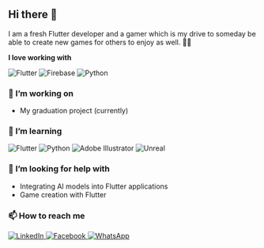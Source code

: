 ## Hi there 👋

I am a fresh Flutter developer and a gamer which is my drive to someday be able to create new games for others to enjoy as well. 🕺🏽

**I love working with**

<div display="flex">
  <img src="https://img.shields.io/badge/flutter-%23007ACC.svg?style=for-the-badge&logo=flutter" alt="Flutter"/>
  <img src="https://img.shields.io/badge/firebase-%23007ACC.svg?style=for-the-badge&logo=firebase" alt="Firebase"/>
   <img src="https://img.shields.io/badge/python-black.svg?style=for-the-badge&logo=python" alt="Python"/>


### 🔭 I’m working on

- My graduation project (currently)


### 🌱 I’m learning

<div display="flex">
  <img src="https://img.shields.io/badge/flutter-%23007ACC.svg?style=for-the-badge&logo=flutter" alt="Flutter"/>
   <img src="https://img.shields.io/badge/python-black.svg?style=for-the-badge&logo=python" alt="Python"/>
  <img src="https://img.shields.io/badge/adobe%20illustrator-%23FF9A00.svg?style=for-the-badge&logo=adobe%20illustrator&logoColor=white" alt="Adobe Illustrator"/>
  <img src="https://img.shields.io/badge/unreal%20engine-gray.svg?style=for-the-badge&logo=unreal%20engine" alt="Unreal"/>
  
</div>

### 🤔 I’m looking for help with

- Integrating AI models into Flutter applications
- Game creation with Flutter

### 📫 How to reach me

<div display="flex">
  <a href="https://www.linkedin.com/in/codewithbernard/">
    <img src="https://img.shields.io/badge/linkedin-%230077B5.svg?style=for-the-badge&logo=linkedin&logoColor=white" alt="LinkedIn"/>
  </a>
  <a href="https://www.facebook.com/Abo.Fathi.2511/">
    <img src="https://img.shields.io/badge/facebook-%23001F3F.svg?style=for-the-badge&logo=Facebook" alt="Facebook"/>
  </a>
  <a href="https://wa.me/qr/FW7CYT2ZHENON1">
    <img src="https://img.shields.io/badge/Whatsapp-gray?style=for-the-badge&logo=Whatsapp" alt="WhatsApp"/>
  </a>
</div>

